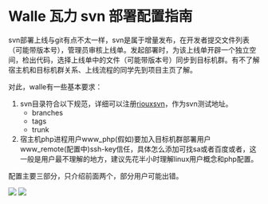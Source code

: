 Walle 瓦力 svn 部署配置指南
==========================

svn部署上线与git有点不太一样，svn是属于增量发布，在开发者提交文件列表（可能带版本号），管理员审核上线单。发起部署时，为该上线单开辟一个独立空间，检出代码，选择上线单中的文件（可能带版本号）同步到目标机群。有不了解宿主机和目标机群关系、上线流程的同学先到项目主页了解。

对此，walle有一些基本要求：

1. svn目录符合以下规范，详细可以注册[riouxsvn](https://riouxsvn.com)，作为svn测试地址。
    - branches
    - tags
    - trunk
2. 宿主机php进程用户www_php(假如)要加入目标机群部署用户www_remote(配置中)ssh-key信任，具体怎么添加可找sa或者百度或者[](https://github.com/meolu/walle-web/blob/master/qa.md#如何添加用户ssh-key到目标机群部署用户ssh-key信任)，这一般是用户最不理解的地方，建议先花半小时理解linux用户概念和php配置。

配置主要三部分，只介绍前面两个，部分用户可能出错。

![](https://github.com/meolu/walle-web/blob/master/screenshots/base-svn.jpg)
![](https://github.com/meolu/walle-web/blob/master/screenshots/task.jpg)


